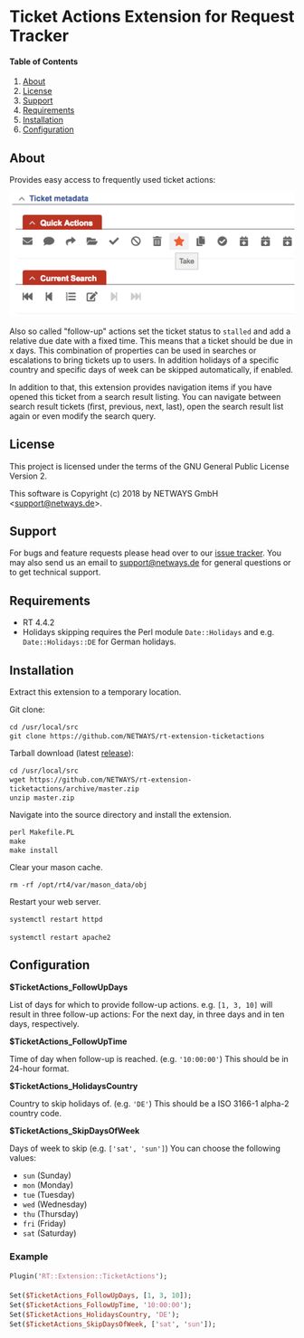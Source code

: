 # Ticket Actions Extension for Request Tracker

#### Table of Contents

1. [About](#about)
2. [License](#license)
3. [Support](#support)
4. [Requirements](#requirements)
5. [Installation](#installation)
6. [Configuration](#configuration)

## About

Provides easy access to frequently used ticket actions:

![Screenshot](doc/quickaction-box.png)

Also so called "follow-up" actions set the ticket status to `stalled` and add a relative due date with a fixed time.
This means that a ticket should be due in x days. This combination of properties can be used in searches or escalations
to bring tickets up to users. In addition holidays of a specific country and specific days of week can be skipped
automatically, if enabled.

In addition to that, this extension provides navigation items if you have opened this ticket from a search result
listing. You can navigate between search result tickets (first, previous, next, last), open the search result list
again or even modify the search query.

## License

This project is licensed under the terms of the GNU General Public License Version 2.

This software is Copyright (c) 2018 by NETWAYS GmbH <[support@netways.de](mailto:support@netways.de)>.

## Support

For bugs and feature requests please head over to our [issue tracker](https://github.com/NETWAYS/rt-extension-ticketactions/issues).
You may also send us an email to [support@netways.de](mailto:support@netways.de) for general questions or to get technical support.

## Requirements

- RT 4.4.2
- Holidays skipping requires the Perl module `Date::Holidays` and e.g.
  `Date::Holidays::DE` for German holidays.

## Installation

Extract this extension to a temporary location.

Git clone:

```
cd /usr/local/src
git clone https://github.com/NETWAYS/rt-extension-ticketactions
```

Tarball download (latest [release](https://github.com/NETWAYS/rt-extension-ticketactions/releases/latest)):

```
cd /usr/local/src
wget https://github.com/NETWAYS/rt-extension-ticketactions/archive/master.zip
unzip master.zip
```

Navigate into the source directory and install the extension.

```
perl Makefile.PL
make
make install
```

Clear your mason cache.

```
rm -rf /opt/rt4/var/mason_data/obj
```

Restart your web server.

```
systemctl restart httpd

systemctl restart apache2
```

## Configuration

**$TicketActions_FollowUpDays**

List of days for which to provide follow-up actions. e.g. `[1, 3, 10]` will result in three
follow-up actions: For the next day, in three days and in ten days, respectively.

**$TicketActions_FollowUpTime**

Time of day when follow-up is reached. (e.g. `'10:00:00'`) This should be in 24-hour format.

**$TicketActions_HolidaysCountry**

Country to skip holidays of. (e.g. `'DE'`) This should be a ISO 3166-1 alpha-2 country code.

**$TicketActions_SkipDaysOfWeek**

Days of week to skip (e.g. `['sat', 'sun']`) You can choose the following values:

* `sun` (Sunday)
* `mon` (Monday)
* `tue` (Tuesday)
* `wed` (Wednesday)
* `thu` (Thursday)
* `fri` (Friday)
* `sat` (Saturday)

### Example

```perl
Plugin('RT::Extension::TicketActions');

Set($TicketActions_FollowUpDays, [1, 3, 10]);
Set($TicketActions_FollowUpTime, '10:00:00');
Set($TicketActions_HolidaysCountry, 'DE');
Set($TicketActions_SkipDaysOfWeek, ['sat', 'sun']);
```
